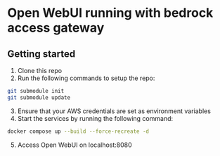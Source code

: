 # Open WebUI running with bedrock access gateway

## Getting started
1. Clone this repo
2. Run the following commands to setup the repo:
```bash
git submodule init
git submodule update
```
3. Ensure that your AWS credentials are set as environment variables
4. Start the services by running the following command:
```bash
docker compose up --build --force-recreate -d
```
5. Access Open WebUI on localhost:8080
